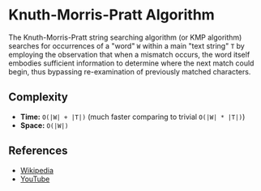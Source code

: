 # Knuth-Morris-Pratt Algorithm

The Knuth-Morris-Pratt string searching algorithm (or
KMP algorithm) searches for occurrences of a "word" `W`
within a main "text string" `T` by employing the
observation that when a mismatch occurs, the word itself
embodies sufficient information to determine where the
next match could begin, thus bypassing re-examination
of previously matched characters.

## Complexity

-   **Time:** `O(|W| + |T|)` (much faster comparing to trivial `O(|W| * |T|)`)
-   **Space:** `O(|W|)`

## References

-   [Wikipedia](https://en.wikipedia.org/wiki/Knuth%E2%80%93Morris%E2%80%93Pratt_algorithm)
-   [YouTube](https://www.youtube.com/watch?v=GTJr8OvyEVQ&list=PLLXdhg_r2hKA7DPDsunoDZ-Z769jWn4R8)
